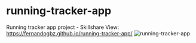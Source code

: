 # running-tracker-app
Running tracker app project - Skillshare
View:
https://fernandogbz.github.io/running-tracker-app/
![running-tracker-app](https://user-images.githubusercontent.com/112293116/202095244-d6e194b3-515c-4cdd-9b1f-cdbe09aff50a.png)
